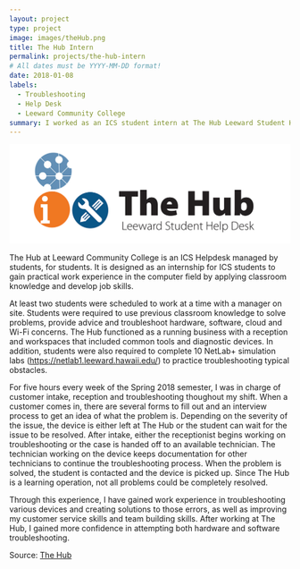 ```yaml
---
layout: project
type: project
image: images/theHub.png
title: The Hub Intern
permalink: projects/the-hub-intern
# All dates must be YYYY-MM-DD format!
date: 2018-01-08
labels:
  - Troubleshooting
  - Help Desk
  - Leeward Community College
summary: I worked as an ICS student intern at The Hub Leeward Student Help Desk at Leeward Community College.
---
```


<img class="ui medium right floated rounded image" src="../images/TheHubLogo.jpg">

The Hub at Leeward Community College is an ICS Helpdesk managed by students, for students. It is designed as an internship for ICS students to gain practical work experience in the computer field by applying classroom knowledge and develop job skills.

At least two students were scheduled to work at a time with a manager on site. Students were required to use previous classroom knowledge to solve problems, provide advice and troubleshoot hardware, software, cloud and Wi-Fi concerns. The Hub functioned as a running business with a reception and workspaces that included common tools and diagnostic devices. In addition, students were also required to complete 10 NetLab+ simulation labs (https://netlab1.leeward.hawaii.edu/) to practice troubleshooting typical obstacles.

For five hours every week of the Spring 2018 semester, I was in charge of customer intake, reception and troubleshooting thoughout my shift. When a customer comes in, there are several forms to fill out and an interview process to get an idea of what the problem is. Depending on the severity of the issue, the device is either left at The Hub or the student can wait for the issue to be resolved. After intake, either the receptionist begins working on troubleshooting or the case is handed off to an available technician. The technician working on the device keeps documentation for other technicians to continue the troubleshooting process. When the problem is solved, the student is contacted and the device is picked up. Since The Hub is a learning operation, not all problems could be completely resolved.

Through this experience, I have gained work experience in troubleshooting various devices and creating solutions to those errors, as well as improving my customer service skills and team building skills. After working at The Hub, I gained more confidence in attempting both hardware and software troubleshooting.
 
Source: <a href="http://www.leeward.hawaii.edu/ics-thehub">The Hub</a>
